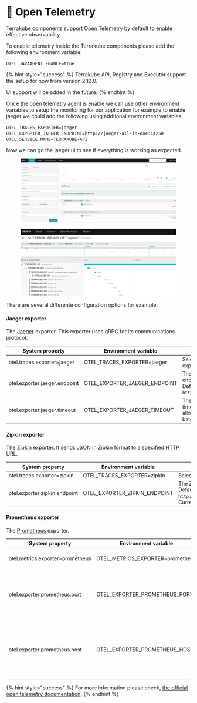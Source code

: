 # 🚦 Open Telemetry

Terrakube components support [Open Telemetry](https://opentelemetry.io/) by default to enable effective observability.

To enable telemetry inside the Terrakube components please add the following environment variable:

```
OTEL_JAVAAGENT_ENABLE=true
```

{% hint style="success" %}
Terrakube API, Registry and Executor support the setup for now from version 2.12.0.

UI support will be added in the future.
{% endhint %}

Once the open telemetry agent is enable we can use other environment variables to setup the monitoring for our application for example to enable jaeger we could add the following using addtional environment variables:

```
OTEL_TRACES_EXPORTER=jaeger
OTEL_EXPORTER_JAEGER_ENDPOINT=http://jaeger-all-in-one:14250
OTEL_SERVICE_NAME=TERRAKUBE-API
```

Now we can go the jaeger ui to see if everything is working as expected.

<figure><img src="../../.gitbook/assets/image (1) (8).png" alt=""><figcaption></figcaption></figure>

<figure><img src="../../.gitbook/assets/image (1).png" alt=""><figcaption></figcaption></figure>

There are several differente configuration options for example:

#### Jaeger exporter

The [Jaeger](https://www.jaegertracing.io/docs/1.21/apis/#protobuf-via-grpc-stable) exporter. This exporter uses gRPC for its communications protocol.

| System property               | Environment variable             | Description                                                                                |
| ----------------------------- | -------------------------------- | ------------------------------------------------------------------------------------------ |
| otel.traces.exporter=jaeger   | OTEL\_TRACES\_EXPORTER=jaeger    | Select the Jaeger exporter                                                                 |
| otel.exporter.jaeger.endpoint | OTEL\_EXPORTER\_JAEGER\_ENDPOINT | The Jaeger gRPC endpoint to connect to. Default is `http://localhost:14250`.               |
| otel.exporter.jaeger.timeout  | OTEL\_EXPORTER\_JAEGER\_TIMEOUT  | The maximum waiting time, in milliseconds, allowed to send each batch. Default is `10000`. |

#### Zipkin exporter

The [Zipkin](https://zipkin.io/zipkin-api/) exporter. It sends JSON in [Zipkin format](https://zipkin.io/zipkin-api/#/default/post\_spans) to a specified HTTP URL.

| System property               | Environment variable             | Description                                                                                                           |
| ----------------------------- | -------------------------------- | --------------------------------------------------------------------------------------------------------------------- |
| otel.traces.exporter=zipkin   | OTEL\_TRACES\_EXPORTER=zipkin    | Select the Zipkin exporter                                                                                            |
| otel.exporter.zipkin.endpoint | OTEL\_EXPORTER\_ZIPKIN\_ENDPOINT | The Zipkin endpoint to connect to. Default is `http://localhost:9411/api/v2/spans`. Currently only HTTP is supported. |

#### Prometheus exporter

The [Prometheus](https://github.com/prometheus/docs/blob/master/content/docs/instrumenting/exposition\_formats.md) exporter.

| System property                  | Environment variable               | Description                                                                        |
| -------------------------------- | ---------------------------------- | ---------------------------------------------------------------------------------- |
| otel.metrics.exporter=prometheus | OTEL\_METRICS\_EXPORTER=prometheus | Select the Prometheus exporter                                                     |
| otel.exporter.prometheus.port    | OTEL\_EXPORTER\_PROMETHEUS\_PORT   | The local port used to bind the prometheus metric server. Default is `9464`.       |
| otel.exporter.prometheus.host    | OTEL\_EXPORTER\_PROMETHEUS\_HOST   | The local address used to bind the prometheus metric server. Default is `0.0.0.0`. |

{% hint style="success" %}
For more information please check, [the official open telemetry documentation](https://github.com/open-telemetry/opentelemetry-java/blob/main/sdk-extensions/autoconfigure/README.md).
{% endhint %}

